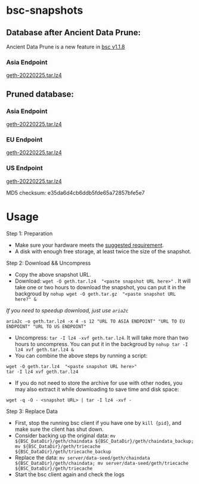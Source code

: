 
# bsc-snapshots

## Database after Ancient Data Prune:

Ancient Data Prune is a new feature in [bsc v1.1.8](https://github.com/binance-chain/bsc/releases/tag/v1.1.8)

### Asia Endpoint


[geth-20220225.tar.lz4
](https://tf-dex-prod-public-snapshot-site1.s3-accelerate.amazonaws.com/geth-20220225-prune-ancient.tar.lz4?AWSAccessKeyId=AKIAYINE6SBQPUZDDRRO&Signature=59fKIeyjzM98vXFFccC0FQipIUg%3D&Expires=1648439353
)


## Pruned database:


### Asia Endpoint


[geth-20220225.tar.lz4
](https://tf-dex-prod-public-snapshot-site1.s3-accelerate.amazonaws.com/geth-20220225.tar.lz4?AWSAccessKeyId=AKIAYINE6SBQPUZDDRRO&Signature=f62aDuD4Yb87iGhL20HjxFaxprE%3D&Expires=1648439352
)

### EU Endpoint


[geth-20220225.tar.lz4
](https://tf-dex-prod-public-snapshot.s3-accelerate.amazonaws.com/geth-20220225.tar.lz4?AWSAccessKeyId=AKIAYINE6SBQPUZDDRRO&Signature=FfjFAqaj6DFUi70HL51qxHAoQs8%3D&Expires=1648439352
)


### US Endpoint


[geth-20220225.tar.lz4
](https://tf-dex-prod-public-snapshot-site3.s3-accelerate.amazonaws.com/geth-20220225.tar.lz4?AWSAccessKeyId=AKIAYINE6SBQPUZDDRRO&Signature=S1CjHkE32U%2F96JE4jUyB5nrQM%2FI%3D&Expires=1648439352
)

MD5 checksum: e35da6d4cb6ddb5fde65a72857bfe5e7



# Usage 

Step 1: Preparation
- Make sure your hardware meets the [suggested requirement](https://docs.binance.org/smart-chain/developer/fullnode.html).
- A disk with enough free storage, at least twice the size of the snapshot.

Step 2: Download && Uncompress
- Copy the above snapshot URL.
- Download:  `wget -O geth.tar.lz4  "<paste snapshot URL here>"` . It will take one or two hours to download the snapshot, you can put it in the backgroud by `nohup wget -O geth.tar.gz  "<paste snapshot URL here?" &`


*If you need to speedup download, just use `aria2c`*
```
aria2c -o geth.tar.lz4 -x 4 -s 12 "URL TO ASIA ENDPOINT" "URL TO EU ENDPOINT" "URL TO US ENDPOINT"
```


- Uncompress: `tar -I lz4 -xvf geth.tar.lz4`. It will take more than two hours to uncompress. You can put it in the backgroud by `nohup tar -I lz4 xvf geth.tar.lz4 &`
- You can combine the above steps by running a script:
```
wget -O geth.tar.lz4  "<paste snapshot URL here>"
tar -I lz4 xvf geth.tar.lz4
```


- If you do not need to store the archive for use with other nodes, you may also extract it while downloading to save time and disk space:
```
wget -q -O - <snapshot URL> | tar -I lz4 -xvf -
```


Step 3: Replace Data
- First, stop the running bsc client if you have one by `kill {pid}`, and make sure the client has shut down.
- Consider backing up the original data: `mv ${BSC_DataDir}/geth/chaindata ${BSC_DataDir}/geth/chaindata_backup; mv ${BSC_DataDir}/geth/triecache ${BSC_DataDir}/geth/triecache_backup`
- Replace the data: `mv server/data-seed/geth/chaindata ${BSC_DataDir}/geth/chaindata; mv server/data-seed/geth/triecache ${BSC_DataDir}/geth/triecache`
- Start the bsc client again and check the logs

